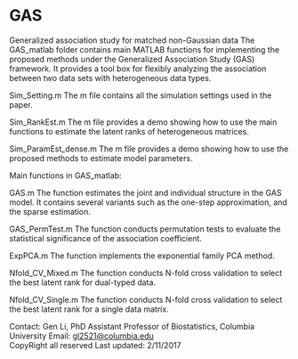 # GAS
Generalized association study for matched non-Gaussian data
The GAS_matlab folder contains main MATLAB functions for implementing the proposed methods under the Generalized Association Study (GAS) framework. It provides a tool box for flexibly analyzing the association between two data sets with heterogeneous data types. 

Sim_Setting.m 			The m file contains all the simulation settings used in the paper.

Sim_RankEst.m            	The m file provides a demo showing how to use the main functions to estimate the latent ranks of heterogeneous matrices. 

Sim_ParamEst_dense.m		The m file provides a demo showing how to use the proposed methods to estimate model parameters.





Main functions in GAS_matlab:

GAS.m				The function estimates the joint and individual structure in the GAS model. It contains several variants such as the one-step approximation, and the sparse estimation. 

GAS_PermTest.m			The function conducts permutation tests to evaluate the statistical significance of the association coefficient.

ExpPCA.m			The function implements the exponential family PCA method. 

Nfold_CV_Mixed.m 		The function conducts N-fold cross validation to select the best latent rank for dual-typed data.

Nfold_CV_Single.m               The function conducts N-fold cross validation to select the best latent rank for a single data matrix.




Contact: Gen Li, PhD
         Assistant Professor of Biostatistics, Columbia University
         Email: gl2521@columbia.edu  
CopyRight all reserved
Last updated: 2/11/2017
